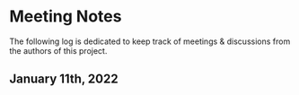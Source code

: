 # Meeting Notes
The following log is dedicated to keep track of meetings & discussions from the authors of this project.

## January 11th, 2022